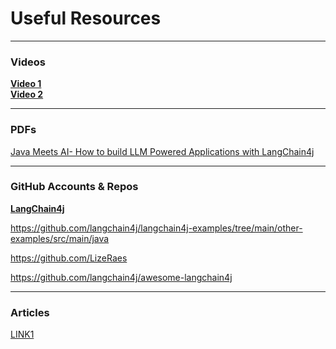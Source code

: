 # **Useful Resources**

***

### Videos

[**Video 1**](https://www.youtube.com/watch?v=BD1MSLbs9KE)
<br>
[**Video 2**](https://www.youtube.com/watch?v=Ewr1KYPtLa0)
***
### PDFs
[Java Meets AI- How to build LLM Powered Applications with LangChain4j](docs/Java-Meets-AI--How-to-build-LLM-Powered-Applications-with-LangChain4j.pdf)

***

### GitHub Accounts & Repos

[**LangChain4j**](https://github.com/langchain4j)

https://github.com/langchain4j/langchain4j-examples/tree/main/other-examples/src/main/java

https://github.com/LizeRaes

https://github.com/langchain4j/awesome-langchain4j
***
### Articles
[LINK1](https://www.classcentral.com/course/youtube-java-meets-ai-how-to-build-llm-powered-applications-with-langchain4j-by-lize-raes-278685
)